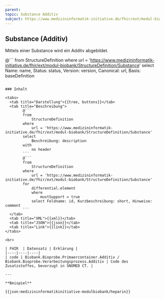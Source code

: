 ```yaml
---
parent:
topic: Substance Additiv
subject: https://www.medizininformatik-initiative.de/fhir/ext/modul-biobank/StructureDefinition/Substance
---
```


## Substance (Additiv)

Mittels einer Substance wird ein Additv abgebildet.

@```
from
    StructureDefinition
where
    url = 'https://www.medizininformatik-initiative.de/fhir/ext/modul-biobank/StructureDefinition/Substance'
select
    Name: name, Status: status, Version: version, Canonical: url, Basis: baseDefinition
```

### Inhalt

<tabs>
  <tab title="Darstellung">{{tree, buttons}}</tab>
  <tab title="Beschreibung">
        @```
        from
	        StructureDefinition
        where
	        url = 'https://www.medizininformatik-initiative.de/fhir/ext/modul-biobank/StructureDefinition/Substance'
        select
	        Beschreibung: description
        with
            no header
        ```
        @```
        from
            StructureDefinition
        where
            url = 'https://www.medizininformatik-initiative.de/fhir/ext/modul-biobank/StructureDefinition/Substance'
        for
            differential.element
            where
                mustSupport = true
            select Feldname: id, Kurzbeschreibung: short, Hinweise: comment
        ```
  </tab>
  <tab title="XML">{{xml}}</tab>
  <tab title="JSON">{{json}}</tab>
  <tab title="Link">{{link}}</tab>
</tabs>

<br>

| FHIR  | Datensatz | Erklärung |
|----|----|----|
| code | Biobank.Bioprobe.Primaercontainer.Additiv / Biobank.Bioprobe.Verarbeitungsprozess.Additiv | Code des Zusatzstoffes, bevorzugt in SNOMED CT. |

---

**Beispiel**

{{json:medizininformatikinitiative-modulbiobank/heparin}}

